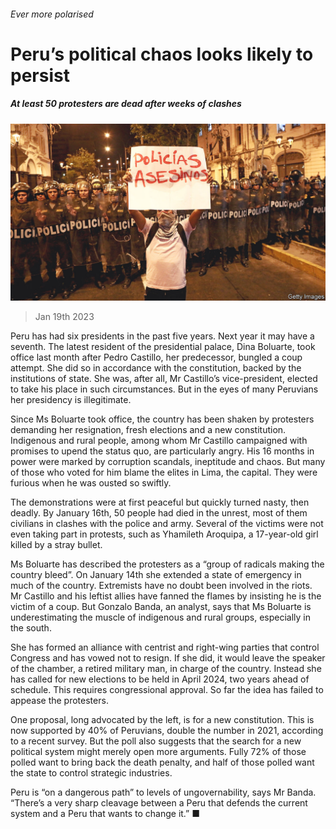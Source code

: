 ###### Ever more polarised

# Peru’s political chaos looks likely to persist 

##### At least 50 protesters are dead after weeks of clashes 

![image](images/20230121_AMP002.jpg) 

> Jan 19th 2023 

Peru has had six presidents in the past five years. Next year it may have a seventh. The latest resident of the presidential palace, Dina Boluarte, took office last month after Pedro Castillo, her predecessor, bungled a coup attempt. She did so in accordance with the constitution, backed by the institutions of state. She was, after all, Mr Castillo’s vice-president, elected to take his place in such circumstances. But in the eyes of many Peruvians her presidency is illegitimate. 

Since Ms Boluarte took office, the country has been shaken by protesters demanding her resignation, fresh elections and a new constitution. Indigenous and rural people, among whom Mr Castillo campaigned with promises to upend the status quo, are particularly angry. His 16 months in power were marked by corruption scandals, ineptitude and chaos. But many of those who voted for him blame the elites in Lima, the capital. They were furious when he was ousted so swiftly. 

The demonstrations were at first peaceful but quickly turned nasty, then deadly. By January 16th, 50 people had died in the unrest, most of them civilians in clashes with the police and army. Several of the victims were not even taking part in protests, such as Yhamileth Aroquipa, a 17-year-old girl killed by a stray bullet.

Ms Boluarte has described the protesters as a “group of radicals making the country bleed”. On January 14th she extended a state of emergency in much of the country. Extremists have no doubt been involved in the riots. Mr Castillo and his leftist allies have fanned the flames by insisting he is the victim of a coup. But Gonzalo Banda, an analyst, says that Ms Boluarte is underestimating the muscle of indigenous and rural groups, especially in the south. 

She has formed an alliance with centrist and right-wing parties that control Congress and has vowed not to resign. If she did, it would leave the speaker of the chamber, a retired military man, in charge of the country. Instead she has called for new elections to be held in April 2024, two years ahead of schedule. This requires congressional approval. So far the idea has failed to appease the protesters.

One proposal, long advocated by the left, is for a new constitution. This is now supported by 40% of Peruvians, double the number in 2021, according to a recent survey. But the poll also suggests that the search for a new political system might merely open more arguments. Fully 72% of those polled want to bring back the death penalty, and half of those polled want the state to control strategic industries.

Peru is “on a dangerous path” to levels of ungovernability, says Mr Banda. “There’s a very sharp cleavage between a Peru that defends the current system and a Peru that wants to change it.” ■

